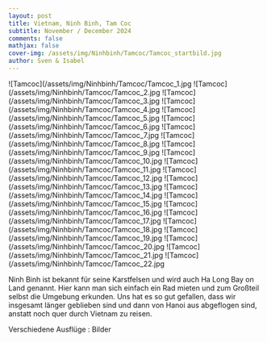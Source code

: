 ```yaml
---
layout: post
title: Vietnam, Ninh Binh, Tam Coc
subtitle: November / December 2024
comments: false
mathjax: false
cover-img: /assets/img/Ninhbinh/Tamcoc/Tamcoc_startbild.jpg
author: Sven & Isabel
---
```



![Tamcoc](/assets/img/Ninhbinh/Tamcoc/Tamcoc_1.jpg
![Tamcoc](/assets/img/Ninhbinh/Tamcoc/Tamcoc_2.jpg
![Tamcoc](/assets/img/Ninhbinh/Tamcoc/Tamcoc_3.jpg
![Tamcoc](/assets/img/Ninhbinh/Tamcoc/Tamcoc_4.jpg
![Tamcoc](/assets/img/Ninhbinh/Tamcoc/Tamcoc_5.jpg
![Tamcoc](/assets/img/Ninhbinh/Tamcoc/Tamcoc_6.jpg
![Tamcoc](/assets/img/Ninhbinh/Tamcoc/Tamcoc_7.jpg
![Tamcoc](/assets/img/Ninhbinh/Tamcoc/Tamcoc_8.jpg
![Tamcoc](/assets/img/Ninhbinh/Tamcoc/Tamcoc_9.jpg
![Tamcoc](/assets/img/Ninhbinh/Tamcoc/Tamcoc_10.jpg
![Tamcoc](/assets/img/Ninhbinh/Tamcoc/Tamcoc_11.jpg
![Tamcoc](/assets/img/Ninhbinh/Tamcoc/Tamcoc_12.jpg
![Tamcoc](/assets/img/Ninhbinh/Tamcoc/Tamcoc_13.jpg
![Tamcoc](/assets/img/Ninhbinh/Tamcoc/Tamcoc_14.jpg
![Tamcoc](/assets/img/Ninhbinh/Tamcoc/Tamcoc_15.jpg
![Tamcoc](/assets/img/Ninhbinh/Tamcoc/Tamcoc_16.jpg
![Tamcoc](/assets/img/Ninhbinh/Tamcoc/Tamcoc_17.jpg
![Tamcoc](/assets/img/Ninhbinh/Tamcoc/Tamcoc_18.jpg
![Tamcoc](/assets/img/Ninhbinh/Tamcoc/Tamcoc_19.jpg
![Tamcoc](/assets/img/Ninhbinh/Tamcoc/Tamcoc_20.jpg
![Tamcoc](/assets/img/Ninhbinh/Tamcoc/Tamcoc_21.jpg
![Tamcoc](/assets/img/Ninhbinh/Tamcoc/Tamcoc_22.jpg


Ninh Binh ist bekannt für seine Karstfelsen und wird auch Ha Long Bay on Land genannt. Hier kann man sich einfach ein Rad mieten und zum Großteil selbst die Umgebung erkunden.
Uns hat es so gut gefallen, dass wir insgesamt länger geblieben sind und dann von Hanoi aus abgeflogen sind, anstatt noch quer durch Vietnam zu reisen.

Verschiedene Ausflüge :
Bilder
